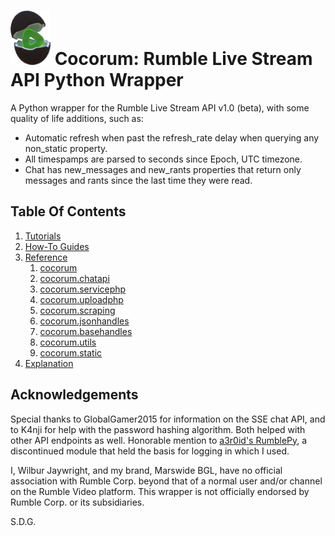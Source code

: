 <h1><img src="https://raw.githubusercontent.com/thelabcat/cocorum/main/src/docs/assets/cocorum_icon.png" alt="" width="64"/> Cocorum: Rumble Live Stream API Python Wrapper</h1>

A Python wrapper for the Rumble Live Stream API v1.0 (beta), with some quality of life additions, such as:

- Automatic refresh when past the refresh_rate delay when querying any non_static property.
- All timespamps are parsed to seconds since Epoch, UTC timezone.
- Chat has new_messages and new_rants properties that return only messages and rants since the last time they were read.

## Table Of Contents

1. [Tutorials](tutorials.md)
2. [How-To Guides](how-to-guides.md)
3. [Reference](reference.md)
    1. [cocorum](modules_ref/cocorum_main.md)
    2. [cocorum.chatapi](modules_ref/cocorum_chatapi.md)
    3. [cocorum.servicephp](modules_ref/cocorum_servicephp.md)
    4. [cocorum.uploadphp](modules_ref/cocorum_uploadphp.md)
    5. [cocorum.scraping](modules_ref/cocorum_scraping.md)
    6. [cocorum.jsonhandles](modules_ref/cocorum_jsonhandles.md)
    7. [cocorum.basehandles](modules_ref/cocorum_basehandles.md)
    8. [cocorum.utils](modules_ref/cocorum_utils.md)
    9. [cocorum.static](modules_ref/cocorum_static.md)
4. [Explanation](explanation.md)

## Acknowledgements

Special thanks to GlobalGamer2015 for information on the SSE chat API, and to K4nji for help with the password hashing algorithm. Both helped with other API endpoints as well. Honorable mention to [a3r0id's RumblePy](https://github.com/a3r0id/RumblePy), a discontinued module that held the basis for logging in which I used.

I, Wilbur Jaywright, and my brand, Marswide BGL, have no official association with Rumble Corp. beyond that of a normal user and/or channel on the Rumble Video platform. This wrapper is not officially endorsed by Rumble Corp. or its subsidiaries.

S.D.G.
